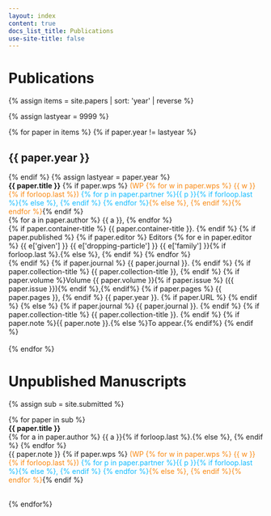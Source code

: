 ```yaml
---
layout: index
content: true
docs_list_title: Publications
use-site-title: false
---
```


<h1>Publications</h1>

{% assign items = site.papers | sort: 'year' | reverse %}

{% assign lastyear = 9999 %}

<div class="paper-list">
  {% for paper in items %}
  {% if paper.year != lastyear %}<h2> {{ paper.year }}</h2>{% endif %}
  {% assign lastyear = paper.year %}
  <article class="paper-preview">
	<strong>{{ paper.title }}</strong>
	{% if paper.wps %} <span style="color:#f98811">(WP {% for w in paper.wps %} {{ w }}{% if forloop.last %}) <span style="color:#11bbff">{% for p in paper.partner %}{{ p }}{% if forloop.last %}{% else %}, {% endif %} {% endfor %}</span>{% else %}, {% endif %}{% endfor %}</span>{% endif %}
	<br>
	{% for a in paper.author %}
	  {{ a }},
	{% endfor %}
	<br>
	{% if paper.container-title %} {{ paper.container-title }}. {% endif %}
	{% if paper.published %}
	{% if paper.editor %}
	  Editors
	  {% for e in paper.editor %}
	    {{ e['given'] }} {{ e['dropping-particle'] }} {{ e['family'] }}{% if forloop.last %}.{% else %}, {% endif %}
	  {% endfor %}
	<br>
	{% endif %}
	{% if paper.journal %} {{ paper.journal }}. {% endif %}
	{% if paper.collection-title %} {{ paper.collection-title }}, {% endif %}
	{% if paper.volume %}Volume {{ paper.volume }}{% if paper.issue %} ({{ paper.issue }}){% endif %},{% endif%}
	{% if paper.pages %} {{ paper.pages }}, {% endif %}
	{{ paper.year }}.
	{% if paper.URL %} <a href="{{ paper.URL }}" target="new"><i class="fa fa-link"></i></a> {% endif %}
	{% else %}
	{% if paper.journal %} {{ paper.journal }}. {% endif %}
	{% if paper.collection-title %} {{ paper.collection-title }}. {% endif %}
	{% if paper.note %}{{ paper.note }}.{% else %}To appear.{% endif%}
	{% endif %}
   </article>
   <br>
  {% endfor %}

<h1>Unpublished Manuscripts</h1>

{% assign sub = site.submitted %}

<div class="paper-list">
  {% for paper in sub %}
  <article>
	<strong>{{ paper.title }}</strong>
	<br/>
	{% for a in paper.author %}
	  {{ a }}{% if forloop.last %}.{% else %}, {% endif %}
	{% endfor %}
	<br/>
    {{ paper.note }}
	{% if paper.wps %} <span style="color:#f98811">(WP {% for w in paper.wps %} {{ w }}{% if forloop.last %}) <span style="color:#11bbff">{% for p in paper.partner %}{{ p }}{% if forloop.last %}{% else %}, {% endif %} {% endfor %}</span>{% else %}, {% endif %}{% endfor %}</span>{% endif %}
  </article>
  <br>
  
  {% endfor%}
</div>
